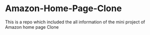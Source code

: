 # Amazon-Home-Page-Clone
This is a repo which included the all information of the mini project of Amazon home page Clone
